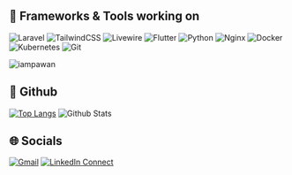 ## 🔨 Frameworks & Tools working on

![Laravel](https://img.shields.io/badge/laravel-%23FF2D20.svg?style=for-the-badge&logo=laravel&logoColor=white)
![TailwindCSS](https://img.shields.io/badge/tailwindcss-%2338B2AC.svg?style=for-the-badge&logo=tailwind-css&logoColor=white)
![Livewire](https://img.shields.io/badge/livewire-%234e56a6.svg?style=for-the-badge&logo=livewire&logoColor=white)
![Flutter](https://img.shields.io/badge/Flutter-%2302569B.svg?style=for-the-badge&logo=Flutter&logoColor=white)
![Python](https://img.shields.io/badge/Python-%23776AB.svg?style=for-the-badge&logo=Python&logoColor=white)
![Nginx](https://img.shields.io/badge/nginx-%23009639.svg?style=for-the-badge&logo=nginx&logoColor=white)
![Docker](https://img.shields.io/badge/docker-%230db7ed.svg?style=for-the-badge&logo=docker&logoColor=white)
![Kubernetes](https://img.shields.io/badge/kubernetes-%23326ce5.svg?style=for-the-badge&logo=kubernetes&logoColor=white)
![Git](https://img.shields.io/badge/git-%23F05033.svg?style=for-the-badge&logo=git&logoColor=white)
<p align="left"> <img src="https://komarev.com/ghpvc/?username=datawavebd&label=Views&color=blue&style=plastic&style=for-the-badge" alt="iampawan" /> </p>

## 🧰 Github
[![Top Langs](https://github-readme-stats.vercel.app/api/top-langs/?username=datawavebd&langs_count=8&hide_title=false&hide_border=true&layout=compact&card_width=350&hide=html)](https://github.com/anuraghazra/github-readme-stats)
![Github Stats](https://github-readme-stats-one-bice.vercel.app/api?username=datawavebd&show_icons=true&hide_border=true&include_all_commits=false&count_private=true&role=OWNER,ORGANIZATION_MEMBER,COLLABORATOR)


## 🌐 Socials
[![Gmail](https://img.shields.io/badge/Gmail-D14836?logo=gmail&logoColor=white)](mailto:info@datawavebd.com?subject=From%20GitHub&body=Hi,%20there.%20Found%20you%20from%20GitHub.)
[![LinkedIn Connect](https://custom-icon-badges.demolab.com/badge/LinkedIn-0A66C2?logo=linkedin-white&logoColor=fff)](https://www.linkedin.com/company/datawavebd/)
